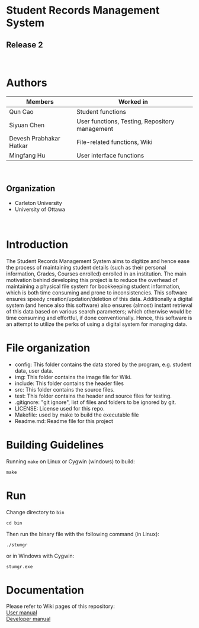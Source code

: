 # Student Records Management System

## Release 2
<br/>


# Authors
| Members                  |Worked in                                       |
|--------------------------|------------------------------------------------|
| Qun Cao                  |Student functions                               |
| Siyuan Chen              |User functions, Testing, Repository management  |
| Devesh Prabhakar Hatkar  |File-related functions, Wiki                    |
| Mingfang Hu              |User interface functions                        |

<br/>

## Organization
- Carleton University
- University of Ottawa

<br/>

# Introduction
The Student Records Management System aims to digitize and hence ease the process of maintaining student details (such as their personal information, Grades, Courses enrolled) enrolled in an institution. The main motivation behind developing this project is to reduce the overhead of maintaining a physical file system for bookkeeping student information, which is both time consuming and prone to inconsistencies. This software ensures speedy creation/updation/deletion of this data. Additionally a digital system (and hence also this software) also ensures (almost) instant retrieval of this data based on various search parameters; which otherwise would be time consuming and effortful, if done conventionally.
Hence, this software is an attempt to utilize the perks of using a digital system for managing data. 

# File organization
- config: This folder contains the data stored by the program, e.g. student data, user data. 
- img: This folder contains the image file for Wiki.
- include: This folder contains the header files
- src: This folder contains the source files.
- test: This folder contains the header and source files for testing.
- .gitignore: "git ignore", list of files and folders to be ignored by git.
- LICENSE: License used for this repo.
- Makefile: used by make to build the executable file
- Readme.md: Readme file for this project

# Building Guidelines
Running `make` on Linux or Cygwin (windows) to build:
```
make
```

# Run
Change directory to `bin`
```
cd bin
```

Then run the binary file with the following command (in Linux):
```
./stumgr
```
or in Windows with Cygwin:
```
stumgr.exe
```

# Documentation
Please refer to Wiki pages of this repository:<br/>
[User manual](https://github.com/SiyuanChen-main/Group_F_Student-Management-System/wiki/User-Manual)<br/>
[Developer manual](https://github.com/SiyuanChen-main/Group_F_Student-Management-System/wiki/Developer-Manual)<br/>
